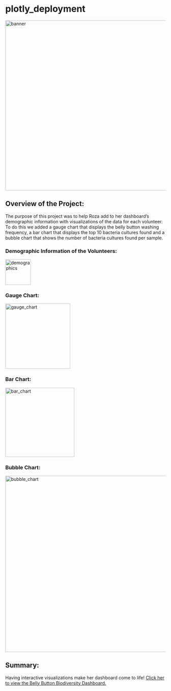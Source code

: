 # plotly_deployment

<img width="534" alt="banner" src="https://user-images.githubusercontent.com/106631875/206319434-38b20ef6-8cab-4a8a-aa95-f05cb9b50e59.png">

## Overview of the Project: 

The purpose of this project was to help Roza add to her dashboard’s demographic information with visualizations of the data for each volunteer. To do this we added a gauge chart that displays the belly button washing frequency, a bar chart that displays the top 10 bacteria cultures found and a bubble chart that shows the number of bacteria cultures found per sample.

### Demographic Information of the Volunteers:

<img width="80" alt="demographics" src="https://user-images.githubusercontent.com/106631875/206319457-90107a02-d2a4-45f1-b0a2-6411247c53c3.png">

### Gauge Chart:

<img width="204" alt="gauge_chart" src="https://user-images.githubusercontent.com/106631875/206319475-d792f938-4633-448c-b85e-fc4f785abb5b.png">

### Bar Chart:

<img width="217" alt="bar_chart" src="https://user-images.githubusercontent.com/106631875/206319491-b53303fd-ffcd-40a5-943c-77c7bf78e3d3.png">

### Bubble Chart:

<img width="553" alt="bubble_chart" src="https://user-images.githubusercontent.com/106631875/206319506-5d920a94-27e4-4a93-8e3c-6e224c7ffed7.png">

## Summary: 

Having interactive visualizations make her dashboard come to life!
[Click her to view the Belly Button Biodiversity Dashboard.](https://panther1976.github.io/plotly_deployment/)
